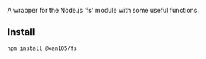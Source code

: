 A wrapper for the Node.js 'fs' module with some useful functions.

Install
-------

```
npm install @xan105/fs
```
